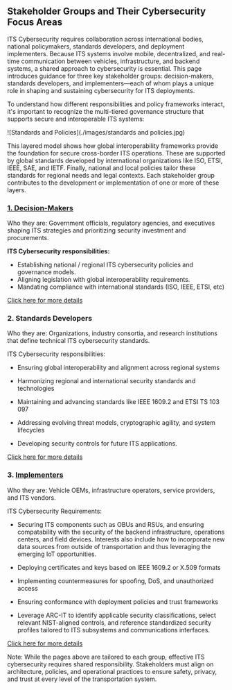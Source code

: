 ## **Stakeholder Groups and Their Cybersecurity Focus Areas**

ITS Cybersecurity requires collaboration across international bodies, national policymakers, standards developers, and deployment implementers. Because ITS systems involve mobile, decentralized, and real-time communication between vehicles, infrastructure, and backend systems, a shared approach to cybersecurity is essential. This page introduces guidance for three key stakeholder groups: decision-makers, standards developers, and implementers—each of whom plays a unique role in shaping and sustaining cybersecurity for ITS deployments.

To understand how different responsibilities and policy frameworks interact, it's important to recognize the multi-tiered governance structure that supports secure and interoperable ITS systems:

![Standards and Policies](./images/standards and policies.jpg)

This layered model shows how global interoperability frameworks provide the foundation for secure cross-border ITS operations. These are supported by global standards developed by international organizations like ISO, ETSI, IEEE, SAE, and IETF. Finally, national and local policies tailor these standards for regional needs and legal contexts. Each stakeholder group contributes to the development or implementation of one or more of these layers.

### [**1. Decision-Makers**](decision-makers.md)

Who they are: Government officials, regulatory agencies, and executives shaping ITS strategies and prioritizing security investment and procurements.

**ITS Cybersecurity responsibilities:**

- Establishing national / regional ITS cybersecurity policies and governance models. 
- Aligning legislation with global interoperability requirements. 
- Mandating compliance with international standards (ISO, IEEE, ETSI, etc)

[Click here for more details](decision-makers.md)

### **2. Standards Developers**
Who they are: Organizations, industry consortia, and research institutions that define technical ITS cybersecurity standards. 

ITS Cybersecurity responsibilities: 
- Ensuring global interoperability and alignment across regional systems  

- Harmonizing regional and international security standards and technologies

- Maintaining and advancing standards like IEEE 1609.2 and ETSI TS 103 097  
- Addressing evolving threat models, cryptographic agility, and system lifecycles

- Developing security controls for future ITS applications. 

[Click here for more details](standards-developers.md)

### **3. [Implementers](implementers.md)**
Who they are: Vehicle OEMs, infrastructure operators, service providers, and ITS vendors.

ITS Cybersecurity Requirements: 
- Securing ITS components such as OBUs and RSUs, and ensuring compatability with the security of the backend infrastructure, operations centers, and field devices. Interests also include how to incorporate new data sources from outside of transportation and thus leveraging the emerging IoT opportunities.  

- Deploying certificates and keys based on IEEE 1609.2 or X.509 formats  
- Implementing countermeasures for spoofing, DoS, and unauthorized access  
- Ensuring conformance with deployment policies and trust frameworks
- Leverage ARC-IT to identify applicable security classifications, select relevant NIST-aligned controls, and reference standardized security profiles tailored to ITS subsystems and communications interfaces.

[Click here for more details](implementers.md)

Note: While the pages above are tailored to each group, effective ITS cybersecurity requires shared responsibility. Stakeholders must align on architecture, policies, and operational practices to ensure safety, privacy, and trust at every level of the transportation system.
